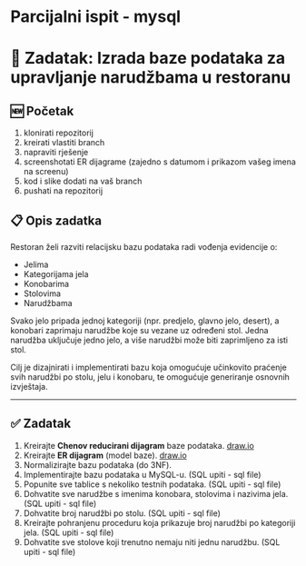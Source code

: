 # Parcijalni ispit - mysql

# 🧾 Zadatak: Izrada baze podataka za upravljanje narudžbama u restoranu

## 🆕 Početak
1. klonirati repozitorij
2. kreirati vlastiti branch
3. napraviti rješenje
4. screenshotati ER dijagrame (zajedno s datumom i prikazom vašeg imena na screenu)
5. kod i slike dodati na vaš branch
6. pushati na repozitorij

## 📋 Opis zadatka

Restoran želi razviti relacijsku bazu podataka radi vođenja evidencije o:
- Jelima
- Kategorijama jela
- Konobarima
- Stolovima
- Narudžbama

Svako jelo pripada jednoj kategoriji (npr. predjelo, glavno jelo, desert), a konobari zaprimaju narudžbe koje su vezane uz određeni stol. Jedna narudžba uključuje jedno jelo, a više narudžbi može biti zaprimljeno za isti stol.

Cilj je dizajnirati i implementirati bazu koja omogućuje učinkovito praćenje svih narudžbi po stolu, jelu i konobaru, te omogućuje generiranje osnovnih izvještaja.

---

## ✅ Zadatak

1. Kreirajte **Chenov reducirani dijagram** baze podataka. [draw.io](https://app.diagrams.net)
2. Kreirajte **ER dijagram** (model baze). [draw.io](https://app.diagrams.net)
3. Normalizirajte bazu podataka (do 3NF).
4. Implementirajte bazu podataka u MySQL-u. (SQL upiti - sql file)
5. Popunite sve tablice s nekoliko testnih podataka. (SQL upiti - sql file)
6. Dohvatite sve narudžbe s imenima konobara, stolovima i nazivima jela. (SQL upiti - sql file)
7. Dohvatite broj narudžbi po stolu. (SQL upiti - sql file)
8. Kreirajte pohranjenu proceduru koja prikazuje broj narudžbi po kategoriji jela. (SQL upiti - sql file)
9. Dohvatite sve stolove koji trenutno nemaju niti jednu narudžbu. (SQL upiti - sql file)